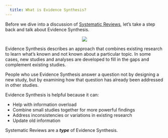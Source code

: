 ```yaml
---
  title: What is Evidence Synthesis?
---
```



Before we dive into a discussion of [Systematic Reviews](), let’s take a step back and talk about Evidence Synthesis.


<center>
<img src="{{site.baseurl}}/img/research.jpg" >
</center>


Evidence Synthesis describes an approach that combines existing research to learn what’s known and not known about a particular topic. In some cases, new studies and analyses are developed to fill in the gaps and complement existing studies.

People who use Evidence Synthesis answer a question not by designing a new study, but by examining how that question has already been addressed in other studies. 

Evidence Synthesis is helpful because it can:

- Help with information overload
- Combine small studies together for more powerful findings
- Address inconsistencies or variations in existing research
- Update old information

Systematic Reviews are a ***type*** of Evidence Synthesis.
